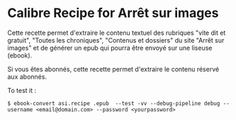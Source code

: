 Calibre Recipe for Arrêt sur images
===================================

Cette recette permet d'extraire le contenu textuel des rubriques "vite dit et gratuit", "Toutes les chroniques", "Contenus et dossiers" du site "Arrêt sur images" et de générer un epub qui pourra être envoyé sur une liseuse (ebook).

Si vous êtes abonnés, cette recette permet d'extraire le contenu réservé aux abonnés.

To test it : 

    $ ebook-convert asi.recipe .epub  --test -vv --debug-pipeline debug --username <email@domain.com> --password <yourpassword>
